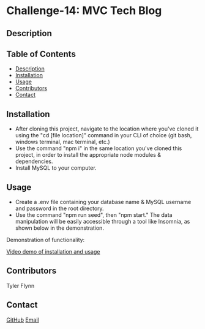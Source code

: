   # Challenge-14: MVC Tech Blog

  ## Description
  

  ## Table of Contents
  - [Description](#description)
  - [Installation](#installation)
  - [Usage](#usage)
  - [Contributors](#contributors)
  - [Contact](#contact)

  ## Installation
  - After cloning this project, navigate to the location where you've cloned it using the "cd [file location]" command in your CLI of choice (git bash, windows terminal, mac terminal, etc.)
  - Use the command "npm i" in the same location you've cloned this project, in order to install the appropriate node modules & dependencies.
  - Install MySQL to your computer.

  ## Usage
  - Create a .env file containing your database name & MySQL username and password in the root directory. 
  - Use the command "npm run seed", then "npm start." The data manipulation will be easily accessible through a tool like Insomnia, as shown below in the demonstration.

  
Demonstration of functionality:

[Video demo of installation and usage](https://youtu.be/VzuuYmimHJs)

  ## Contributors
  Tyler Flynn

  ## Contact
  [GitHub](https://github.com/tyler94flynn)
  [Email](tyler94flynn@gmail.com)
  